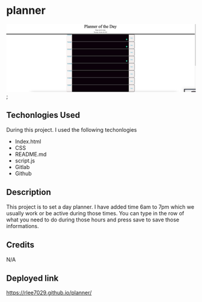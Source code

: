 # planner

![site](./assets/images/IMG1.jpeg);

## Techonlogies Used
During this project. I used the following techonlogies 
- Index.html 
- CSS 
- README.md 
- script.js
- Gitlab 
- Github

## Description
 This project is to set a day planner. I have added time 6am to 7pm which we usually work or be active during those times. You can type in the row of what you need to do during those hours and press save to save those informations. 
## Credits
N/A

## Deployed link
https://rlee7029.github.io/planner/